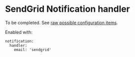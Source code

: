 # SendGrid Notification handler
To be completed. See [raw possible configuration items](https://github.com/kamax-io/mxisd/blob/master/src/main/resources/application.yaml#L172).

Enabled with:
```
notification:
  handler:
    email: 'sendgrid'
```
